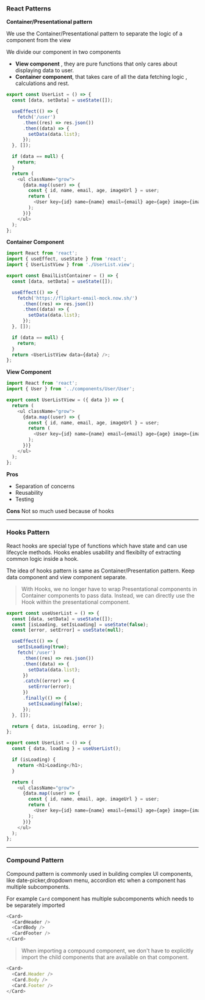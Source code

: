 ### React Patterns

<b>Container/Presentational pattern</b>

We use the Container/Presentational pattern to separate the logic of a component from the view

We divide our component in two components

- **View component** , they are pure functions that only cares about displaying data to user.
- **Container component**, that takes care of all the data fetching logic , calculations and rest.

```js
export const UserList = () => {
  const [data, setData] = useState([]);

  useEffect(() => {
    fetch('/user')
      .then((res) => res.json())
      .then((data) => {
        setData(data.list);
      });
  }, []);

  if (data == null) {
    return;
  }
  return (
    <ul className="grow">
      {data.map((user) => {
        const { id, name, email, age, imageUrl } = user;
        return (
          <User key={id} name={name} email={email} age={age} image={imageUrl} />
        );
      })}
    </ul>
  );
};
```

**Container Component**

```js
import React from 'react';
import { useEffect, useState } from 'react';
import { UserListView } from './UserList.view';

export const EmailListContainer = () => {
  const [data, setData] = useState([]);

  useEffect(() => {
    fetch('https://flipkart-email-mock.now.sh/')
      .then((res) => res.json())
      .then((data) => {
        setData(data.list);
      });
  }, []);

  if (data == null) {
    return;
  }
  return <UserListView data={data} />;
};
```

**View Component**

```js
import React from 'react';
import { User } from '../components/User/User';

export const UserListView = ({ data }) => {
  return (
    <ul className="grow">
      {data.map((user) => {
        const { id, name, email, age, imageUrl } = user;
        return (
          <User key={id} name={name} email={email} age={age} image={imageUrl} />
        );
      })}
    </ul>
  );
};
```

**Pros**

- Separation of concerns
- Reusability
- Testing

**Cons**
Not so much used because of hooks

---

### Hooks Pattern

React hooks are special type of functions which have state and can use lifecycle methods. Hooks enables usability and flexibilty of extracting common logic inside a hook.

The idea of hooks pattern is same as Container/Presentation pattern. Keep data component and view component separate.

> With Hooks, we no longer have to wrap Presentational components in Container components to pass data. Instead, we can directly use the Hook within the presentational component.

```js
export const useUserList = () => {
  const [data, setData] = useState([]);
  const [isLoading, setIsLoading] = useState(false);
  const [error, setError] = useState(null);

  useEffect(() => {
    setIsLoading(true);
    fetch('/user')
      .then((res) => res.json())
      .then((data) => {
        setData(data.list);
      })
      .catch((error) => {
        setError(error);
      })
      .finally(() => {
        setIsLoading(false);
      });
  }, []);

  return { data, isLoading, error };
};
```

```js
export const UserList = () => {
  const { data, loading } = useUserList();

  if (isLoading) {
    return <h1>Loading</h1>;
  }

  return (
    <ul className="grow">
      {data.map((user) => {
        const { id, name, email, age, imageUrl } = user;
        return (
          <User key={id} name={name} email={email} age={age} image={imageUrl} />
        );
      })}
    </ul>
  );
};
```

---

### Compound Pattern

Compound pattern is commonly used in building complex UI components, like date-picker,dropdown menu, accordion etc when a component has multiple subcomponents.

For example `Card` component has multiple subcomponents which needs to be separately imported

```js
<Card>
  <CardHeader />
  <CardBody />
  <CardFooter />
</Card>
```

> When importing a compound component, we don't have to explicitly import the child components that are available on that component.

```js
<Card>
  <Card.Header />
  <Card.Body />
  <Card.Footer />
</Card>
```
